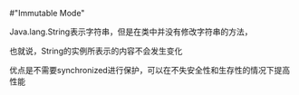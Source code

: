  #"Immutable Mode"
 
 Java.lang.String表示字符串，但是在类中并没有修改字符串的方法，
 
 也就说，String的实例所表示的内容不会发生变化

优点是不需要synchronized进行保护，可以在不失安全性和生存性的情况下提高性能
